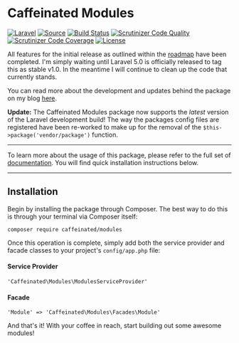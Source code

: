 Caffeinated Modules
===================
[![Laravel](https://img.shields.io/badge/Laravel-5.0-orange.svg?style=flat-square)](http://laravel.com)
[![Source](http://img.shields.io/badge/source-caffeinated/modules-blue.svg?style=flat-square)](https://github.com/caffeinated/modules)
[![Build Status](http://img.shields.io/travis/caffeinated/modules/master.svg?style=flat-square)](https://travis-ci.org/caffeinated/modules)
[![Scrutinizer Code Quality](http://img.shields.io/scrutinizer/g/caffeinated/modules.svg?style=flat-square)](https://scrutinizer-ci.com/g/caffeinated/modules/?branch=master)
[![Scrutinizer Code Coverage](https://img.shields.io/scrutinizer/coverage/g/caffeinated/modules.svg?style=flat-square)](https://scrutinizer-ci.com/g/caffeinated/modules/?branch=master)
[![License](http://img.shields.io/badge/license-MIT-brightgreen.svg?style=flat-square)](https://tldrlegal.com/license/mit-license)

All features for the initial release as outlined within the [roadmap](http://codex.caffeinated.ninja/modules/master/roadmap) have been completed. I'm simply waiting until Laravel 5.0 is officially released to tag this as stable v1.0. In the meantime I will continue to clean up the code that currently stands.

You can read more about the development and updates behind the package on my blog [here](http://caffeinated.ninja).

**Update:** The Caffeinated Modules package now supports the *latest* version of the Laravel development build! The way the packages config files are registered have been re-worked to make up for the removal of the `$this->package('vendor/package')` function.

---

To learn more about the usage of this package, please refer to the full set of [documentation](http://codex.caffeinated.ninja/modules/master). You will find quick installation instructions below.

---

Installation
------------
Begin by installing the package through Composer. The best way to do this is through your terminal via Composer itself:

```
composer require caffeinated/modules
```

Once this operation is complete, simply add both the service provider and facade classes to your project's `config/app.php` file:

#### Service Provider
```
'Caffeinated\Modules\ModulesServiceProvider'
```

#### Facade
```
'Module' => 'Caffeinated\Modules\Facades\Module'
```

And that's it! With your coffee in reach, start building out some awesome modules!
